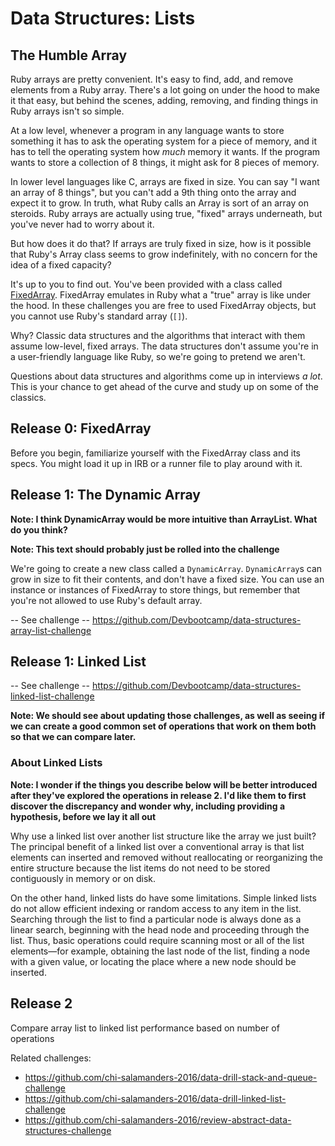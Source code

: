 # Data Structures: Lists

## The Humble Array

Ruby arrays are pretty convenient. It's easy to find, add, and remove elements from a Ruby array. There's a lot going on under the hood to make it that easy, but behind the scenes, adding, removing, and finding things in Ruby arrays isn't so simple.

At a low level, whenever a program in any language wants to store something it has to ask the operating system for a piece of memory, and it has to tell the operating system how _much_ memory it wants. If the program wants to store a collection of 8 things, it might ask for 8 pieces of memory.

In lower level languages like C, arrays are fixed in size. You can say "I want an array of 8 things", but you can't add a 9th thing onto the array and expect it to grow. In truth, what Ruby calls an Array is sort of an array on steroids. Ruby arrays are actually using true, "fixed" arrays underneath, but you've never had to worry about it.

But how does it do that? If arrays are truly fixed in size, how is it possible that Ruby's Array class seems to grow indefinitely, with no concern for the idea of a fixed capacity?

It's up to you to find out. You've been provided with a class called [FixedArray](fixed_array.rb). FixedArray emulates in Ruby what a "true" array is like under the hood. In these challenges you are free to used FixedArray objects, but you cannot use Ruby's standard array (`[]`).

Why? Classic data structures and the algorithms that interact with them assume low-level, fixed arrays. The data structures don't assume you're in a user-friendly language like Ruby, so we're going to pretend we aren't.

Questions about data structures and algorithms come up in interviews _a lot_. This is your chance to get ahead of the curve and study up on some of the classics.

## Release 0: FixedArray

Before you begin, familiarize yourself with the FixedArray class and its specs. You might load it up in IRB or a runner file to play around with it.

## Release 1: The Dynamic Array

__Note: I think DynamicArray would be more intuitive than ArrayList. What do you think?__

__Note: This text should probably just be rolled into the challenge__

We're going to create a new class called a `DynamicArray`. `DynamicArray`s can grow in size to fit their contents, and don't have a fixed size. You can use an instance or instances of FixedArray to store things, but remember that you're not allowed to use Ruby's default array.

-- See challenge --
https://github.com/Devbootcamp/data-structures-array-list-challenge

## Release 1: Linked List

-- See challenge --
https://github.com/Devbootcamp/data-structures-linked-list-challenge

__Note: We should see about updating those challenges, as well as seeing if we can create a good common set of operations that work on them both so that we can compare later.__

### About Linked Lists

__Note: I wonder if the things you describe below will be better introduced after they've explored the operations in release 2. I'd like them to first discover the discrepancy and wonder why, including providing a hypothesis, before we lay it all out__


Why use a linked list over another list structure like the array we just built?  The principal benefit of a linked list over a conventional array is that list elements can inserted and removed without reallocating or reorganizing the entire structure because the list items do not need to be stored contiguously in memory or on disk.

On the other hand, linked lists do have some limitations.  Simple linked lists do not allow efficient indexing or random access to any item in the list.  Searching through the list to find a particular node is always done as a linear search, beginning with the head node and proceeding through the list.  Thus, basic operations could require scanning most or all of the list elements—for example, obtaining the last node of the list, finding a node with a given value, or locating the place where a new node should be inserted.

## Release 2

Compare array list to linked list performance based on number of operations


Related challenges:
- https://github.com/chi-salamanders-2016/data-drill-stack-and-queue-challenge
- https://github.com/chi-salamanders-2016/data-drill-linked-list-challenge
- https://github.com/chi-salamanders-2016/review-abstract-data-structures-challenge
